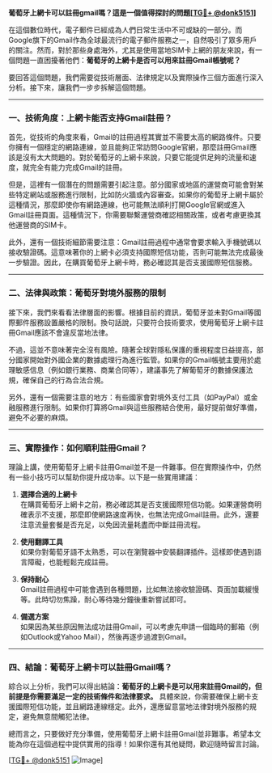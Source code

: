 **葡萄牙上網卡可以註冊gmail嗎？這是一個值得探討的問題[[TG💪+ @donk5151](https://t.me/s/donk5151)]**

在這個數位時代，電子郵件已經成為人們日常生活中不可或缺的一部分。而Google旗下的Gmail作為全球最流行的電子郵件服務之一，自然吸引了眾多用戶的關注。然而，對於那些身處海外，尤其是使用當地SIM卡上網的朋友來說，有一個問題一直困擾著他們：**葡萄牙的上網卡是否可以用來註冊Gmail帳號呢？**

要回答這個問題，我們需要從技術層面、法律規定以及實際操作三個方面進行深入分析。接下來，讓我們一步步拆解這個問題。

---

### **一、技術角度：上網卡能否支持Gmail註冊？**

首先，從技術的角度來看，Gmail的註冊過程其實並不需要太高的網路條件。只要你擁有一個穩定的網路連線，並且能夠正常訪問Google官網，那麼註冊Gmail應該是沒有太大問題的。對於葡萄牙的上網卡來說，只要它能提供足夠的流量和速度，就完全有能力完成Gmail的註冊。

但是，這裡有一個潛在的問題需要引起注意。部分國家或地區的運營商可能會對某些特定網站或服務進行限制，比如防火牆或內容審查。如果你的葡萄牙上網卡屬於這種情況，那麼即使你有網路連線，也可能無法順利打開Google官網或進入Gmail註冊頁面。這種情況下，你需要聯繫運營商確認相關政策，或者考慮更換其他運營商的SIM卡。

此外，還有一個技術細節需要注意：Gmail註冊過程中通常會要求輸入手機號碼以接收驗證碼。這意味著你的上網卡必須支持國際短信功能，否則可能無法完成最後一步驗證。因此，在購買葡萄牙上網卡時，務必確認其是否支援國際短信服務。

---

### **二、法律與政策：葡萄牙對境外服務的限制**

接下來，我們來看看法律層面的影響。根據目前的資訊，葡萄牙並未對Gmail等國際郵件服務設置嚴格的限制。換句話說，只要符合技術要求，使用葡萄牙上網卡註冊Gmail應該不會違反當地法律。

不過，這並不意味著完全沒有風險。隨著全球對隱私保護的重視程度日益提高，部分國家開始對外國企業的數據處理行為進行監管。如果你的Gmail帳號主要用於處理敏感信息（例如銀行業務、商業合同等），建議事先了解葡萄牙的數據保護法規，確保自己的行為合法合規。

另外，還有一個需要注意的地方：有些國家會對境外支付工具（如PayPal）或金融服務進行限制。如果你打算將Gmail與這些服務結合使用，最好提前做好準備，避免不必要的麻煩。

---

### **三、實際操作：如何順利註冊Gmail？**

理論上講，使用葡萄牙上網卡註冊Gmail並不是一件難事。但在實際操作中，仍然有一些小技巧可以幫助你提升成功率。以下是一些實用建議：

1. **選擇合適的上網卡**  
   在購買葡萄牙上網卡之前，務必確認其是否支援國際短信功能。如果運營商明確表示不支援，那麼即使網路速度再快，也無法完成Gmail註冊。此外，還要注意流量套餐是否充足，以免因流量耗盡而中斷註冊流程。

2. **使用翻譯工具**  
   如果你對葡萄牙語不太熟悉，可以在瀏覽器中安裝翻譯插件。這樣即使遇到語言障礙，也能輕鬆完成註冊。

3. **保持耐心**  
   Gmail註冊過程中可能會遇到各種問題，比如無法接收驗證碼、頁面加載緩慢等。此時切勿焦躁，耐心等待幾分鐘後重新嘗試即可。

4. **備選方案**  
   如果因為某些原因無法成功註冊Gmail，可以考慮先申請一個臨時的郵箱（例如Outlook或Yahoo Mail），然後再逐步過渡到Gmail。

---

### **四、結論：葡萄牙上網卡可以註冊Gmail嗎？**

綜合以上分析，我們可以得出結論：**葡萄牙的上網卡是可以用來註冊Gmail的，但前提是你需要滿足一定的技術條件和法律要求。** 具體來說，你需要確保上網卡支援國際短信功能，並且網路連線穩定。此外，還應留意當地法律對境外服務的規定，避免無意間觸犯法律。

總而言之，只要做好充分準備，使用葡萄牙上網卡註冊Gmail並非難事。希望本文能為你在這個過程中提供實用的指導！如果你還有其他疑問，歡迎隨時留言討論。

[[TG💪+ @donk5151](https://t.me/s/donk5151) ![Image](https://i.postimg.cc/rwNCRYN7/Snipaste-2025-04-30-17-27-05.png)]